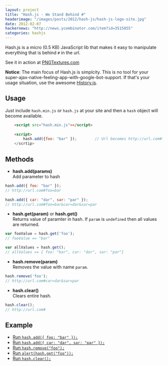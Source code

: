 ```yaml
---
layout: project
title: "Hash.js - We Stand Behind #"
headerimage: "/images/posts/2012/hash-js/hash-js-logo-site.jpg"
date: 2012-02-07
hackernews: "http://news.ycombinator.com/item?id=3515855"
categories: hashjs
---
```


Hash.js is a micro (0.5 KB) JavaScript lib that makes it easy 
to manipulate everything that is behind `#` in the url.

See it in action at [PNGTextures.com](http://pngtextures.com)

**Notice**:  The main focus of Hash.js is simplcity. This is no tool for your super-ajax-native-feeling-app-with-google-bot-support. If
that's your usage situation, use the awesome [History.js](https://github.com/balupton/history.js).

## Usage
Just include `hash.min.js` or `hash.js` at your site and then a `hash` object will become available.

``` html
    <script src="hash.min.js"></script>
    
    <script>
        hash.add({foo: "bar" });        // Url becomes http://url.com#foo=bar
    </scrtip>
```

## Methods 


* **hash.add(params)**  
Add parameter to hash

``` javascript
hash.add({ foo: "bar" });               
// http://url.com#foo=bar
    
hash.add({ car: "dar", sar: "par" });
// http://url.com#foo=bar&car=dar&sar=par
```
        
* **hash.get(param)** or **hash.get()**    
Returns value of paramter in hash. If `param` is `undefined` then all values are returned.

``` javascript        
var fooValue = hash.get('foo');
// fooValue == "bar"

var allValues = hash.get(); 
// allValues == { foo: "bar", car: "dar", sar: "par"}
```

* **hash.remove(param)**  
Removes the value with name `param`.
 
``` javascript       
hash.remove('foo');
// http://url.com#car=dar&sar=par
```
        
* **hash.clear()**  
Clears entire hash.

``` javascript    
hash.clear();
// http://url.com#
```

## Example

<script src="/javascripts/libs/hash.js"></script>
<ul>
    <li><a href="javascript:hash.add({ foo: 'bar' });">Run <code>hash.add({ foo: "bar" });</code></a></li>
    <li><a href="javascript:hash.add({ car: 'dar', sar: 'par' })">Run <code>hash.add({ car: "dar", sar: "par" });</code></a></li>
    <li><a href="javascript:hash.remove('foo')">Run <code>hash.remove("foo");</code></a></li>
    <li><a href="javascript:alert(hash.get('foo'))">Run <code>alert(hash.get("foo"));</code></a></li>
    <li><a href="javascript:hash.clear()">Run <code>hash.clear();</code></a></li>
</ul>